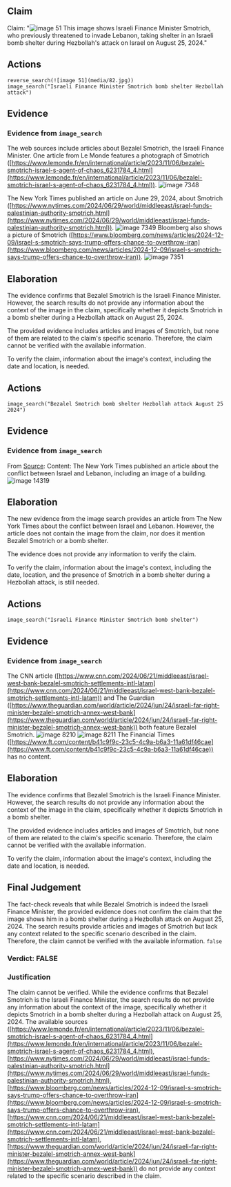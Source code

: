 ## Claim
Claim: "![image 51](media/82.jpg) This image shows Israeli Finance Minister Smotrich, who previously threatened to invade Lebanon, taking shelter in an Israeli bomb shelter during Hezbollah's attack on Israel on August 25, 2024."

## Actions
```
reverse_search(![image 51](media/82.jpg))
image_search("Israeli Finance Minister Smotrich bomb shelter Hezbollah attack")
```

## Evidence
### Evidence from `image_search`
The web sources include articles about Bezalel Smotrich, the Israeli Finance Minister. One article from Le Monde features a photograph of Smotrich ([https://www.lemonde.fr/en/international/article/2023/11/06/bezalel-smotrich-israel-s-agent-of-chaos_6231784_4.html](https://www.lemonde.fr/en/international/article/2023/11/06/bezalel-smotrich-israel-s-agent-of-chaos_6231784_4.html)). ![image 7348](media/2025-08-29_21-22-1756502567-277758.jpg)

The New York Times published an article on June 29, 2024, about Smotrich ([https://www.nytimes.com/2024/06/29/world/middleeast/israel-funds-palestinian-authority-smotrich.html](https://www.nytimes.com/2024/06/29/world/middleeast/israel-funds-palestinian-authority-smotrich.html)). ![image 7349](media/2025-08-29_21-22-1756502567-487652.jpg) Bloomberg also shows a picture of Smotrich ([https://www.bloomberg.com/news/articles/2024-12-09/israel-s-smotrich-says-trump-offers-chance-to-overthrow-iran](https://www.bloomberg.com/news/articles/2024-12-09/israel-s-smotrich-says-trump-offers-chance-to-overthrow-iran)). ![image 7351](media/2025-08-29_21-22-1756502567-789209.jpg)


## Elaboration
The evidence confirms that Bezalel Smotrich is the Israeli Finance Minister. However, the search results do not provide any information about the context of the image in the claim, specifically whether it depicts Smotrich in a bomb shelter during a Hezbollah attack on August 25, 2024.

The provided evidence includes articles and images of Smotrich, but none of them are related to the claim's specific scenario. Therefore, the claim cannot be verified with the available information.

To verify the claim, information about the image's context, including the date and location, is needed.


## Actions
```
image_search("Bezalel Smotrich bomb shelter Hezbollah attack August 25 2024")
```

## Evidence
### Evidence from `image_search`
From [Source](https://www.nytimes.com/live/2024/09/27/world/israel-lebanon-hezbollah-hamas?gsid=2fc06ed2-ea5e-4dd2-a1ca-35b3757c209f): 
Content: The New York Times published an article about the conflict between Israel and Lebanon, including an image of a building. ![image 14319](media/2025-09-01_09-25-1756718740-892163.jpg)


## Elaboration
The new evidence from the image search provides an article from The New York Times about the conflict between Israel and Lebanon. However, the article does not contain the image from the claim, nor does it mention Bezalel Smotrich or a bomb shelter.

The evidence does not provide any information to verify the claim.

To verify the claim, information about the image's context, including the date, location, and the presence of Smotrich in a bomb shelter during a Hezbollah attack, is still needed.


## Actions
```
image_search("Israeli Finance Minister Smotrich bomb shelter")
```

## Evidence
### Evidence from `image_search`
The CNN article ([https://www.cnn.com/2024/06/21/middleeast/israel-west-bank-bezalel-smotrich-settlements-intl-latam](https://www.cnn.com/2024/06/21/middleeast/israel-west-bank-bezalel-smotrich-settlements-intl-latam)) and The Guardian ([https://www.theguardian.com/world/article/2024/jun/24/israeli-far-right-minister-bezalel-smotrich-annex-west-bank](https://www.theguardian.com/world/article/2024/jun/24/israeli-far-right-minister-bezalel-smotrich-annex-west-bank)) both feature Bezalel Smotrich. ![image 8210](media/2025-08-29_22-25-1756506314-497918.jpg) ![image 8211](media/2025-08-29_22-25-1756506314-810296.jpg) The Financial Times ([https://www.ft.com/content/b41c9f9c-23c5-4c9a-b6a3-11a61df46cae](https://www.ft.com/content/b41c9f9c-23c5-4c9a-b6a3-11a61df46cae)) has no content.


## Elaboration
The evidence confirms that Bezalel Smotrich is the Israeli Finance Minister. However, the search results do not provide any information about the context of the image in the claim, specifically whether it depicts Smotrich in a bomb shelter.

The provided evidence includes articles and images of Smotrich, but none of them are related to the claim's specific scenario. Therefore, the claim cannot be verified with the available information.

To verify the claim, information about the image's context, including the date and location, is needed.


## Final Judgement
The fact-check reveals that while Bezalel Smotrich is indeed the Israeli Finance Minister, the provided evidence does not confirm the claim that the image shows him in a bomb shelter during a Hezbollah attack on August 25, 2024. The search results provide articles and images of Smotrich but lack any context related to the specific scenario described in the claim. Therefore, the claim cannot be verified with the available information. `false`

### Verdict: FALSE

### Justification
The claim cannot be verified. While the evidence confirms that Bezalel Smotrich is the Israeli Finance Minister, the search results do not provide any information about the context of the image, specifically whether it depicts Smotrich in a bomb shelter during a Hezbollah attack on August 25, 2024. The available sources ([https://www.lemonde.fr/en/international/article/2023/11/06/bezalel-smotrich-israel-s-agent-of-chaos_6231784_4.html](https://www.lemonde.fr/en/international/article/2023/11/06/bezalel-smotrich-israel-s-agent-of-chaos_6231784_4.html), [https://www.nytimes.com/2024/06/29/world/middleeast/israel-funds-palestinian-authority-smotrich.html](https://www.nytimes.com/2024/06/29/world/middleeast/israel-funds-palestinian-authority-smotrich.html), [https://www.bloomberg.com/news/articles/2024-12-09/israel-s-smotrich-says-trump-offers-chance-to-overthrow-iran](https://www.bloomberg.com/news/articles/2024-12-09/israel-s-smotrich-says-trump-offers-chance-to-overthrow-iran), [https://www.cnn.com/2024/06/21/middleeast/israel-west-bank-bezalel-smotrich-settlements-intl-latam](https://www.cnn.com/2024/06/21/middleeast/israel-west-bank-bezalel-smotrich-settlements-intl-latam), [https://www.theguardian.com/world/article/2024/jun/24/israeli-far-right-minister-bezalel-smotrich-annex-west-bank](https://www.theguardian.com/world/article/2024/jun/24/israeli-far-right-minister-bezalel-smotrich-annex-west-bank)) do not provide any context related to the specific scenario described in the claim.
